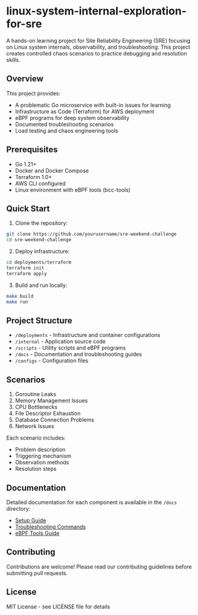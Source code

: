 # linux-system-internal-exploration-for-sre
A hands-on learning project for Site Reliability Engineering (SRE) focusing on Linux system internals, observability, and troubleshooting. This project creates controlled chaos scenarios to practice debugging and resolution skills.

## Overview

This project provides:
- A problematic Go microservice with built-in issues for learning
- Infrastructure as Code (Terraform) for AWS deployment
- eBPF programs for deep system observability
- Documented troubleshooting scenarios
- Load testing and chaos engineering tools

## Prerequisites

- Go 1.21+
- Docker and Docker Compose
- Terraform 1.0+
- AWS CLI configured
- Linux environment with eBPF tools (bcc-tools)

## Quick Start

1. Clone the repository:
```bash
git clone https://github.com/yourusername/sre-weekend-challenge
cd sre-weekend-challenge
```

2. Deploy infrastructure:
```bash
cd deployments/terraform
terraform init
terraform apply
```

3. Build and run locally:
```bash
make build
make run
```

## Project Structure

- `/deployments` - Infrastructure and container configurations
- `/internal` - Application source code
- `/scripts` - Utility scripts and eBPF programs
- `/docs` - Documentation and troubleshooting guides
- `/configs` - Configuration files

## Scenarios

1. Goroutine Leaks
2. Memory Management Issues
3. CPU Bottlenecks
4. File Descriptor Exhaustion
5. Database Connection Problems
6. Network Issues

Each scenario includes:
- Problem description
- Triggering mechanism
- Observation methods
- Resolution steps

## Documentation

Detailed documentation for each component is available in the `/docs` directory:
- [Setup Guide](docs/setup.md)
- [Troubleshooting Commands](docs/troubleshooting/commands.md)
- [eBPF Tools Guide](docs/troubleshooting/ebpf-tools.md)

## Contributing

Contributions are welcome! Please read our contributing guidelines before submitting pull requests.

## License

MIT License - see LICENSE file for details